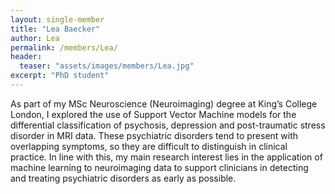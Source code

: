 ```yaml
---
layout: single-member
title: "Lea Baecker"
author: Lea
permalink: /members/Lea/
header:
  teaser: "assets/images/members/Lea.jpg"
excerpt: "PhD student"
---
```


As part of my MSc Neuroscience (Neuroimaging) degree at King’s College London, I explored the use of Support Vector Machine models for the differential classification of psychosis, depression and post-traumatic stress disorder in MRI data. These psychiatric disorders tend to present with overlapping symptoms, so they are difficult to distinguish in clinical practice. In line with this, my main research interest lies in the application of machine learning to neuroimaging data to support clinicians in detecting and treating psychiatric disorders as early as possible.
